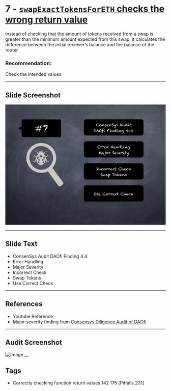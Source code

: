
# 7 - [`swapExactTokensForETH` checks the wrong return value](./`swapExactTokensForETH`%20checks%20the%20wrong%20return%20value.md)

Instead of checking that the amount of tokens received from a swap is greater than the minimum amount expected from this swap, it calculates the difference between the initial receiver’s balance and the balance of the router
### Recommendation:
Check the intended values
___
## Slide Screenshot
![007.jpg](../../images/7.%20Audit%20Findings%20101/007.jpg)
___
## Slide Text
- ConsenSys Audit DAOfi Finding 4.4
- Error Handling
- Major Severity
- Incorrect Check
- Swap Tokens
- Use Correct Check
___
## References
- Youtube Reference
- Major severity finding from [Consensys Diligence Audit of DAOfi](https://consensys.net/diligence/audits/2021/02/daofi/#the-swapexacttokensforeth-checks-the-wrong-return-value)
___
## Audit Screenshot
![image](https://user-images.githubusercontent.com/62179036/143719159-3983380d-ae7d-4a00-b855-fafeb8c9c40c.png)
__
## Tags
- Correctly checking function return values 142 175 [Pitfalls.201]
